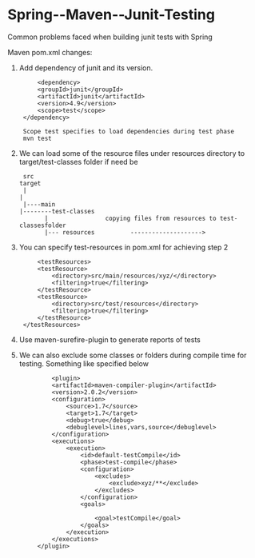 Spring--Maven--Junit-Testing
============================

Common problems faced when building junit tests with Spring

Maven pom.xml changes:

1) Add dependency of junit and its version. 

			<dependency>
			<groupId>junit</groupId>
			<artifactId>junit</artifactId>
			<version>4.9</version>
			<scope>test</scope>
		</dependency>
		
		Scope test specifies to load dependencies during test phase 
		mvn test
		
2) We can load some of the resource files under resources directory to target/test-classes folder if need be
		
		
		src                                                                       target
		|                                                                           |
		|----main                                                                   |--------test-classes
		      |                copying files from resources to test-classesfolder                                                   
		      |--- resources          -------------------->            
		      
		      
3) You can specify test-resources in pom.xml for achieving step 2

			<testResources>
			<testResource>
				<directory>src/main/resources/xyz/</directory>
				<filtering>true</filtering>
			</testResource>
			<testResource>
				<directory>src/test/resources</directory>
				<filtering>true</filtering>
			</testResource>
		</testResources>
		
4) Use maven-surefire-plugin to generate reports of tests

5) We can also exclude some classes or folders during compile time for testing. Something like specified below

				<plugin>
				<artifactId>maven-compiler-plugin</artifactId>
				<version>2.0.2</version>
				<configuration>
					<source>1.7</source>
					<target>1.7</target>
					<debug>true</debug>
					<debuglevel>lines,vars,source</debuglevel>
				</configuration>
				<executions>
					<execution>
						<id>default-testCompile</id>
						<phase>test-compile</phase>
						<configuration>
							<excludes>
								<exclude>xyz/**</exclude>
							</excludes>
						</configuration>
						<goals>

							<goal>testCompile</goal>
						</goals>
					</execution>
				</executions>
			</plugin>
